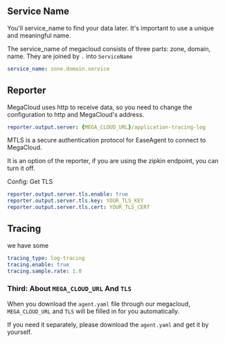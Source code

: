 ## Service Name

You'll service_name to find your data later. It's important to use a unique and meaningful name.

The service_name of megacloud consists of three parts: zone, domain, name. They are joined by `.` into `ServiceName`

```yaml
service_name: zone.domain.service
```

## Reporter

MegaCloud uses http to receive data, so you need to change the configuration to http and MegaCloud's address.
```yaml
reporter.output.server: {MEGA_CLOUD_URL}/application-tracing-log
```



MTLS is a secure authentication protocol for EaseAgent to connect to MegaCloud.

It is an option of the reporter, if you are using the zipkin endpoint, you can turn it off.

Config: Get TLS
```yaml
reporter.output.server.tls.enable: true
reporter.output.server.tls.key: YOUR_TLS_KEY
reporter.output.server.tls.cert: YOUR_TLS_CERT
```

## Tracing
we have some
```yaml
tracing_type: log-tracing
tracing.enable: true
tracing.sample.rate: 1.0
```

### Third: About `MEGA_CLOUD_URL` And `TLS`

When you download the `agent.yaml` file through our megacloud, `MEGA_CLOUD_URL` and `TLS` will be filled in for you automatically.

If you need it separately, please download the `agent.yaml` and get it by yourself.